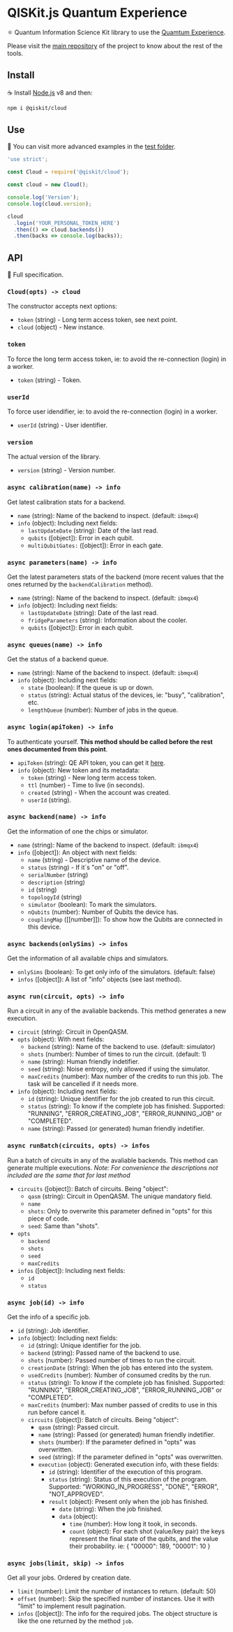 # QISKit.js Quantum Experience

:atom_symbol: Quantum Information Science Kit library to use the [Quamtum Experience](https://quantumexperience.ng.bluemix.net).

Please visit the [main repository](https://github.com/QISKit/qiskit-sdk-js) of the project to know about the rest of the tools.

## Install

:coffee: Install [Node.js](https://nodejs.org/download) v8 and then:

```sh
npm i @qiskit/cloud
```

## Use

:pencil: You can visit more advanced examples in the [test folder](test).

```js
'use strict';

const Cloud = require('@qiskit/cloud');

const cloud = new Cloud();

console.log('Version');
console.log(cloud.version);

cloud
  .login('YOUR_PERSONAL_TOKEN_HERE')
  .then(() => cloud.backends())
  .then(backs => console.log(backs));
```

## API

:eyes: Full specification.

### `Cloud(opts) -> cloud`

The constructor accepts next options:

* `token` (string) - Long term access token, see next point.
* `cloud` (object) - New instance.

### `token`

To force the long term access token, ie: to avoid the re-connection (login) in a worker.

* `token` (string) - Token.

### `userId`

To force user idendifier, ie: to avoid the re-connection (login) in a worker.

* `userId` (string) - User identifier.

### `version`

The actual version of the library.

* `version` (string) - Version number.

### `async calibration(name) -> info`

Get latest calibration stats for a backend.

* `name` (string): Name of the backend to inspect. (default: `ibmqx4`)
* `info` (object): Including next fields:
  * `lastUpdateDate` (string): Date of the last read.
  * `qubits` ([object]): Error in each qubit.
  * `multiQubitGates:` ([object]): Error in each gate.

### `async parameters(name) -> info`

Get the latest parameters stats of the backend (more recent values that the ones returned by the `backendCalibration` method).

* `name` (string): Name of the backend to inspect. (default: `ibmqx4`)
* `info` (object): Including next fields:
  * `lastUpdateDate` (string): Date of the last read.
  * `fridgeParameters` (string): Information about the cooler.
  * `qubits` ([object]): Error in each qubit.

### `async queues(name) -> info`

Get the status of a backend queue.

* `name` (string): Name of the backend to inspect. (default: `ibmqx4`)
* `info` (object): Including next fields:
  * `state` (boolean): If the queue is up or down.
  * `status` (string): Actual status of the devices, ie: "busy", "calibration", etc.
  * `lengthQueue` (number): Number of jobs in the queue.

### `async login(apiToken) -> info`

To authenticate yourself. **This method should be called before the rest ones documented from this point**.

* `apiToken` (string): QE API token, you can get it [here](https://quantumexperience.ng.bluemix.net/qx/account).
* `info` (object): New token and its metadata:
  * `token` (string) - New long term access token.
  * `ttl` (number) - Time to live (in seconds).
  * `created` (string) - When the account was created.
  * `userId` (string).

### `async backend(name) -> info`

Get the information of one the chips or simulator.

* `name` (string): Name of the backend to inspect. (default: `ibmqx4`)
* `info` ([object]): An object with next fields:
  * `name` (string) - Descriptive name of the device.
  * `status` (string) - If it´s "on" or "off".
  * `serialNumber` (string)
  * `description` (string)
  * `id` (string)
  * `topologyId` (string)
  * `simulator` (boolean): To mark the simulators.
  * `nQubits` (number): Number of Qubits the device has.
  * `couplingMap` ([[number]]): To show how the Qubits are connected in this device.

### `async backends(onlySims) -> infos`

Get the information of all available chips and simulators.

* `onlySims` (boolean): To get only info of the simulators. (default: false)
* `infos` ([object]): A list of "info" objects (see last method).

### `async run(circuit, opts) -> info`

Run a circuit in any of the avaliable backends. This method generates a new execution.

* `circuit` (string): Circuit in OpenQASM.
* `opts` (object): With next fields:
  * `backend` (string): Name of the backend to use. (default: simulator)
  * `shots` (number): Number of times to run the circuit. (default: 1)
  * `name` (string): Human friendly indetifier.
  * `seed` (string): Noise entropy, only allowed if using the simulator.
  * `maxCredits` (number): Max number of the credits to run this job. The task will be cancelled if it needs more.
* `info` (object): Including next fields:
  * `id` (string): Unique identifier for the job created to run this circuit.
  * `status` (string): To know if the complete job has finished. Supported: "RUNNING", "ERROR_CREATING_JOB", "ERROR_RUNNING_JOB" or "COMPLETED".
  * `name` (string): Passed (or generated) human friendly indetifier.

### `async runBatch(circuits, opts) -> infos`

Run a batch of circuits in any of the avaliable backends. This method can generate multiple executions. _Note: For convenience the descriptions not included are the same that for last method_

* `circuits` ([object]): Batch of circuits. Being "object":
  * `qasm` (string): Circuit in OpenQASM. The unique mandatory field.
  * `name`
  * `shots`: Only to overwrite this parameter defined in "opts" for this piece of code.
  * `seed`: Same than "shots".
* `opts`
  * `backend`
  * `shots`
  * `seed`
  * `maxCredits`
* `infos` ([object]): Including next fields:
  * `id`
  * `status`

### `async job(id) -> info`

Get the info of a specific job.

* `id` (string): Job identifier.
* `info` (object): Including next fields:
  * `id` (string): Unique identifier for the job.
  * `backend` (string): Passed name of the backend to use.
  * `shots` (number): Passed number of times to run the circuit.
  * `creationDate` (string): When the job has entered into the system.
  * `usedCredits` (number): Number of consumed credits by the run.
  * `status` (string): To know if the complete job has finished. Supported: "RUNNING", "ERROR_CREATING_JOB", "ERROR_RUNNING_JOB" or "COMPLETED".
  * `maxCredits` (number): Max number passed of credits to use in this run before cancel it.
  * `circuits` ([object]): Batch of circuits. Being "object":
    * `qasm` (string): Passed circuit.
    * `name` (string): Passed (or generated) human friendly indetifier.
    * `shots` (number): If the parameter defined in "opts" was overwritten.
    * `seed` (string): If the parameter defined in "opts" was overwritten.
    * `execution` (object): Generated execution info, with these fields:
      * `id` (string): Identifier of the execution of this program.
      * `status` (string): Status of this execution of the program. Supported: "WORKING_IN_PROGRESS", "DONE", "ERROR", "NOT_APPROVED".
      * `result` (object): Present only when the job has finished.
        * `date` (string): When the job finished.
        * `data` (object):
          * `time` (number): How long it took, in seconds.
          * `count` (object): For each shot (value/key pair) the keys represent the final state of the qubits, and the value their probability. ie: { "00000": 189, "00001": 10 }

### `async jobs(limit, skip) -> infos`

Get all your jobs. Ordered by creation date.

* `limit` (number): Limit the number of instances to return. (default: 50)
* `offset` (number): Skip the specified number of instances. Use it with "limit" to implement result pagination.
* `infos` ([object]): The info for the required jobs. The object structure is like the one returned by the method `job`.
